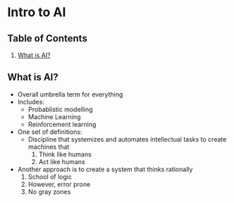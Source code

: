 # Intro to AI

## Table of Contents
1. [What is AI?](#what-is-ai?)


## What is AI?
- Overall umbrella term for everything
- Includes:
    - Probablistic modelling
    - Machine Learning
    - Reinforcement learning
- One set of definitions:
    - Discipline that systemizes and automates intellectual tasks to create machines that 
        1. Think like humans
        2. Act like humans
- Another approach is to create a system that thinks rationally
    1. School of logic
    2. However, error prone
    3. No gray zones